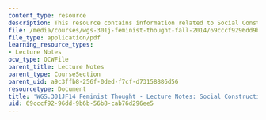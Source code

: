 ```yaml
---
content_type: resource
description: This resource contains information related to Social Construction.
file: /media/courses/wgs-301j-feminist-thought-fall-2014/69cccf9296dd9b6b56b8cab76d296ee5_MITWGS_301JF14_Sess5.pdf
file_type: application/pdf
learning_resource_types:
- Lecture Notes
ocw_type: OCWFile
parent_title: Lecture Notes
parent_type: CourseSection
parent_uid: a9c3ffb8-256f-0ded-f7cf-d73158886d56
resourcetype: Document
title: 'WGS.301JF14 Feminist Thought - Lecture Notes: Social Construction'
uid: 69cccf92-96dd-9b6b-56b8-cab76d296ee5
---
```

